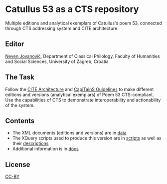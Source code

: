 # Catullus 53 as a CTS repository
Multiple editions and analytical exemplars of Catullus's poem 53, connected through CTS addressing system and CITE architecture.

## Editor
[Neven Jovanović](http://orcid.org/0000-0002-9119-399X), Department of Classical Philology, Faculty of Humanities and Social Sciences, University of Zagreb, Croatia

## The Task
Follow the [CITE Architecture](http://cite-architecture.github.io/) and [CapiTainS Guidelines](http://capitains.github.io/pages/guidelines) to make different editions and versions (analytical exemplars) of Poem 53 CTS-compliant. Use the capabilities of CTS to demonstrate interoperability and actionability of the system.

## Contents
+ The XML documents (editions and versions) are in [data](https://github.com/nevenjovanovic/catullus-cts/tree/master/data)
+ The XQuery scripts used to produce this version are in [scripts](https://github.com/nevenjovanovic/catullus-cts/tree/master/scripts) as well as their [descriptions](https://github.com/nevenjovanovic/catullus-cts/blob/master/scripts/scripts.md)
+ Additional information is in [docs](https://github.com/nevenjovanovic/catullus-cts/tree/master/docs)

## License
[CC-BY](https://github.com/nevenjovanovic/catullus-cts/blob/master/LICENSE.md)
